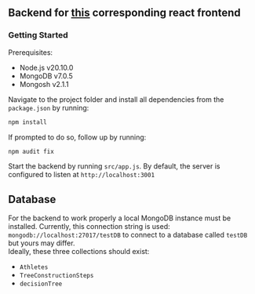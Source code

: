 ## Backend for [this](https://github.com/lennardwagner/in_prove_decision_tree) corresponding react frontend

### Getting Started
Prerequisites: <br>
* Node.js v20.10.0
* MongoDB v7.0.5
* Mongosh v2.1.1

Navigate to the project folder and
install all dependencies from the ``package.json`` by running:
```sh
npm install
```
If prompted to do so, follow up by running:
```sh
npm audit fix
```
Start the backend by running ``src/app.js``. By default, the server is configured to listen at ``http://localhost:3001``


## Database
For the backend to work properly a local MongoDB instance
must be installed. Currently, this connection string is used: ``mongodb://localhost:27017/testDB``
to connect to a database called ``testDB`` but yours may differ.<br>
Ideally, these three collections should exist:
* ``Athletes``
* ``TreeConstructionSteps``
* ``decisionTree``

